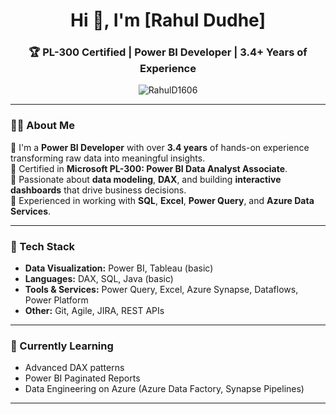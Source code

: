 <h1 align="center">Hi 👋, I'm [Rahul Dudhe]</h1>
<h3 align="center">🏆 PL-300 Certified | Power BI Developer | 3.4+ Years of Experience</h3>

<p align="center">
  <img src="https://komarev.com/ghpvc/?username=RahulD1606&label=Profile%20views&color=0e75b6&style=flat" alt="RahulD1606" />
</p>

---

### 👨‍💼 About Me

🔹 I'm a **Power BI Developer** with over **3.4 years** of hands-on experience transforming raw data into meaningful insights.  
🔹 Certified in **Microsoft PL-300: Power BI Data Analyst Associate**.  
🔹 Passionate about **data modeling**, **DAX**, and building **interactive dashboards** that drive business decisions.  
🔹 Experienced in working with **SQL**, **Excel**, **Power Query**, and **Azure Data Services**.

---

### 🔧 Tech Stack

- **Data Visualization:** Power BI, Tableau (basic)
- **Languages:** DAX, SQL, Java (basic)
- **Tools & Services:** Power Query, Excel, Azure Synapse, Dataflows, Power Platform
- **Other:** Git, Agile, JIRA, REST APIs

---

### 🧠 Currently Learning

- Advanced DAX patterns  
- Power BI Paginated Reports  
- Data Engineering on Azure (Azure Data Factory, Synapse Pipelines)  

---

